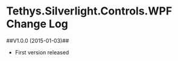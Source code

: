 Tethys.Silverlight.Controls.WPF Change Log
==========================================

##V1.0.0	(2015-01-03)##
* First version released
